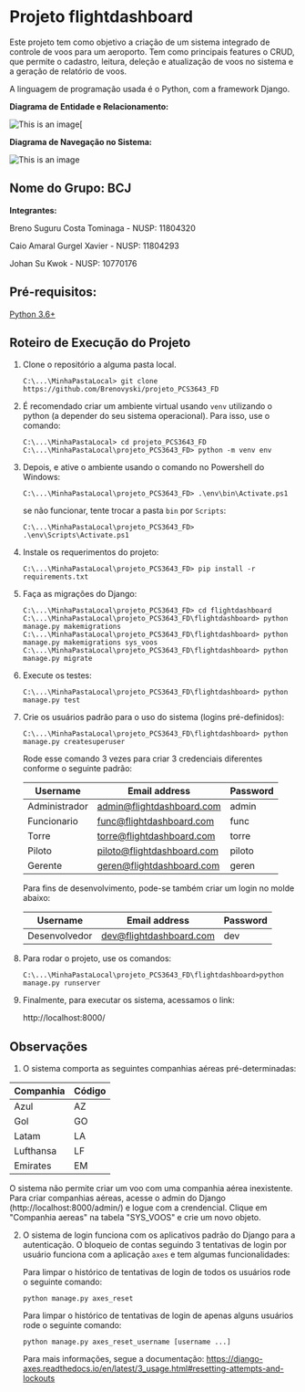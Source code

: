 # Projeto flightdashboard

Este projeto tem como objetivo a criação de um sistema integrado de controle de voos para um aeroporto. Tem como principais features o CRUD, que permite o cadastro, leitura, deleção e atualização de voos no sistema e a geração de relatório de voos. 

A linguagem de programação usada é o Python, com a framework Django.

**Diagrama de Entidade e Relacionamento:**

![This is an image](https://i.imgur.com/kcgnGWB.png)[

**Diagrama de Navegação no Sistema:**

![This is an image](https://i.imgur.com/UH5zzUy.png)

## Nome do Grupo: BCJ

**Integrantes:** 

Breno Suguru Costa Tominaga - NUSP: 11804320

Caio Amaral Gurgel Xavier - NUSP: 11804293

Johan Su Kwok - NUSP: 10770176

## Pré-requisitos:
[Python 3.6+](https://www.python.org/downloads/)


## Roteiro de Execução do Projeto

1. Clone o repositório a alguma pasta local.

    ```
    C:\...\MinhaPastaLocal> git clone https://github.com/Brenovyski/projeto_PCS3643_FD
    ```

2. É recomendado criar um ambiente virtual usando `venv` utilizando o python (a depender do seu sistema operacional). Para isso, use o comando:

    ```
    C:\...\MinhaPastaLocal> cd projeto_PCS3643_FD
    C:\...\MinhaPastaLocal\projeto_PCS3643_FD> python -m venv env
    ```

3. Depois, e ative o ambiente usando o comando no Powershell do Windows:

    ```
    C:\...\MinhaPastaLocal\projeto_PCS3643_FD> .\env\bin\Activate.ps1
    ```
    se não funcionar, tente trocar a pasta `bin` por `Scripts`:
    ```
    C:\...\MinhaPastaLocal\projeto_PCS3643_FD> .\env\Scripts\Activate.ps1
    ```

4. Instale os requerimentos do projeto:

    ```
    C:\...\MinhaPastaLocal\projeto_PCS3643_FD> pip install -r requirements.txt
    ```

5. Faça as migrações do Django:

    ```
    C:\...\MinhaPastaLocal\projeto_PCS3643_FD> cd flightdashboard
    C:\...\MinhaPastaLocal\projeto_PCS3643_FD\flightdashboard> python manage.py makemigrations
    C:\...\MinhaPastaLocal\projeto_PCS3643_FD\flightdashboard> python manage.py makemigrations sys_voos
    C:\...\MinhaPastaLocal\projeto_PCS3643_FD\flightdashboard> python manage.py migrate
    ```
6. Execute os testes:

    ```
    C:\...\MinhaPastaLocal\projeto_PCS3643_FD\flightdashboard> python manage.py test
    ```

7. Crie os usuários padrão para o uso do sistema (logins pré-definidos):

    ```
    C:\...\MinhaPastaLocal\projeto_PCS3643_FD\flightdashboard> python manage.py createsuperuser
    ```

    Rode esse comando 3 vezes para criar 3 credenciais diferentes conforme o seguinte padrão:

    | Username      | Email address              | Password    |
    |---------------|----------------------------|-------------|
    | Administrador | admin@flightdashboard.com  | admin       |
    | Funcionario   | func@flightdashboard.com   | func        |
    | Torre         | torre@flightdashboard.com  | torre       |
    | Piloto        | piloto@flightdashboard.com | piloto      |
    | Gerente       | geren@flightdashboard.com  | geren       |

   Para fins de desenvolvimento, pode-se também criar um login no molde abaixo:

    | Username      | Email address             | Password    |
    |---------------|---------------------------|-------------|
    | Desenvolvedor | dev@flightdashboard.com   | dev         | 
    

8. Para rodar o projeto, use os comandos:

    ```
    C:\...\MinhaPastaLocal\projeto_PCS3643_FD\flightdashboard>python manage.py runserver
    ```


9. Finalmente, para executar os sistema, acessamos o link:

    http://localhost:8000/



## Observações

1. O sistema comporta as seguintes companhias aéreas pré-determinadas:

| Companhia | Código | 
|-----------|--------|
| Azul      | AZ     |
| Gol       | GO     |
| Latam     | LA     |
| Lufthansa | LF     |
| Emirates  | EM     |

O sistema não permite criar um voo com uma companhia aérea inexistente. Para criar companhias aéreas, acesse o admin do Django (http://localhost:8000/admin/) e logue com a crendencial. Clique em "Companhia aereas" na tabela "SYS_VOOS" e crie um novo objeto.

2. O sistema de login funciona com os aplicativos padrão do Django para a autenticação.
   O bloqueio de contas seguindo 3 tentativas de login por usuário funciona com a aplicação `axes` e tem algumas funcionalidades:

   Para limpar o histórico de tentativas de login de todos os usuários rode o seguinte comando:
   ```
   python manage.py axes_reset
   ```

   Para limpar o histórico de tentativas de login de apenas alguns usuários rode o seguinte comando:
   ```
   python manage.py axes_reset_username [username ...]
   ```

   Para mais informações, segue a documentação: 
   <https://django-axes.readthedocs.io/en/latest/3_usage.html#resetting-attempts-and-lockouts>



